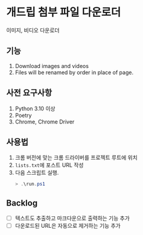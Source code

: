 # 개드립 첨부 파일 다운로더

이미지, 비디오 다운로더

## 기능

1. Download images and videos
2. Files will be renamed by order in place of page.

## 사전 요구사항

1. Python 3.10 이상
2. Poetry
3. Chrome, Chrome Driver

## 사용법

1. 크롬 버전에 맞는 크롬 드라이버를 프로젝트 루트에 위치
2. `lists.txt`에 포스트 URL 작성
3. 다음 스크립트 실행.
   ```powershell
   > .\run.ps1
   ```

## Backlog

- [ ] 텍스트도 추출하고 마크다운으로 출력하는 기능 추가
- [ ] 다운로드된 URL은 자동으로 제거하는 기능 추가
